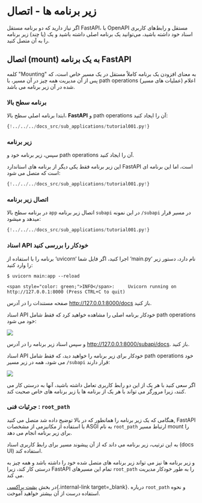 # زیر برنامه ها - اتصال

اگر نیاز دارید که دو برنامه مستقل FastAPI، با OpenAPI مستقل و رابط‌های کاربری اسناد خود داشته باشید، می‌توانید یک برنامه
اصلی داشته باشید و یک (یا چند) زیر برنامه را به آن متصل کنید.

## اتصال (mount) به یک برنامه **FastAPI**

کلمه "Mounting" به معنای افزودن یک برنامه کاملاً مستقل در یک مسیر خاص است، که پس از آن مدیریت همه چیز در آن مسیر، با path operations (عملیات های مسیر) اعلام شده در آن زیر برنامه می باشد.

### برنامه سطح بالا

ابتدا برنامه اصلی سطح بالا، **FastAPI** و path operations آن را ایجاد کنید:


```Python hl_lines="3  6-8"
{!../../../docs_src/sub_applications/tutorial001.py!}
```

### زیر برنامه

سپس، زیر برنامه خود و path operations آن را ایجاد کنید.

این زیر برنامه فقط یکی دیگر از برنامه های استاندارد FastAPI است، اما این برنامه ای است که متصل می شود:

```Python hl_lines="11  14-16"
{!../../../docs_src/sub_applications/tutorial001.py!}
```

### اتصال زیر برنامه

در برنامه سطح بالا `app` اتصال زیر برنامه `subapi` در این نمونه `/subapi` در مسیر قرار میدهد و میشود:

```Python hl_lines="11  19"
{!../../../docs_src/sub_applications/tutorial001.py!}
```

### اسناد API خودکار را بررسی کنید

برنامه را با استفاده از ‘uvicorn‘ اجرا کنید، اگر فایل شما ‘main.py‘ نام دارد، دستور زیر را وارد کنید:
<div class="termy">

```console
$ uvicorn main:app --reload

<span style="color: green;">INFO</span>:     Uvicorn running on http://127.0.0.1:8000 (Press CTRL+C to quit)
```

</div>

صفحه مستندات را در آدرس <a href="http://127.0.0.1:8000/docs" class="external-link" target="_blank">http://127.0.0.1:8000/docs</a> باز کنید.

اسناد API خودکار برنامه اصلی را مشاهده خواهید کرد که فقط شامل path operations خود می شود:

<img src="/img/tutorial/sub-applications/image01.png">

و سپس اسناد زیر برنامه را در آدرس <a href="http://127.0.0.1:8000/subapi/docs" class="external-link" target="_blank">http://127.0.0.1:8000/subapi/docs</a>. باز کنید.

اسناد API خودکار برای زیر برنامه را خواهید دید، که فقط شامل path operations خود می شود، همه در زیر مسیر `/subapi` قرار دارند:

<img src="/img/tutorial/sub-applications/image02.png">

اگر سعی کنید با هر یک از این دو رابط کاربری تعامل داشته باشید، آنها به درستی کار می کنند، زیرا مرورگر می تواند با هر یک از برنامه ها یا زیر برنامه های خاص صحبت کند.

### جرئیات فنی : `root_path`

هنگامی که یک زیر برنامه را همانطور که در بالا توضیح داده شد متصل می کنید, FastAPI با استفاده از مکانیزمی از مشخصات ASGI به نام `root_path` ارتباط مسیر mount را برای زیر برنامه انجام می دهد.

به این ترتیب، زیر برنامه می داند که از آن پیشوند مسیر برای رابط کاربری اسناد (docs UI) استفاده کند.

و زیر برنامه ها نیز می تواند زیر برنامه های متصل شده خود را داشته باشد و همه چیز به درستی کار کند، زیرا FastAPI تمام این مسیرهای `root_path` را به طور خودکار مدیریت می کند.

در بخش [پشت پراکسی](./behind-a-proxy.md){.internal-link target=_blank}. درباره `root_path` و نحوه استفاده درست از آن بیشتر خواهید آموخت.
